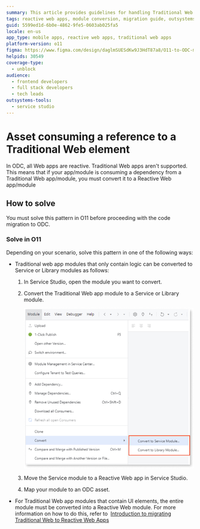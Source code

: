 ```yaml
---
summary: This article provides guidelines for handling Traditional Web apps consumption before migrating O11 apps to OutSystems Developer Cloud (ODC).
tags: reactive web apps, module conversion, migration guide, outsystems 11, traditional web apps
guid: 5599ed1d-6b0e-4862-9fe5-0603ab025fa5
locale: en-us
app_type: mobile apps, reactive web apps, traditional web apps
platform-version: o11
figma: https://www.figma.com/design/daglmSUESdKw9J3HdT87a8/O11-to-ODC-migration?node-id=2318-2
helpids: 30549
coverage-type:
  - unblock
audience:
  - frontend developers
  - full stack developers
  - tech leads
outsystems-tools:
  - service studio
---
```


# Asset consuming a reference to a Traditional Web element

In ODC, all Web apps are reactive. Traditional Web apps aren't supported. This means that if your app/module is consuming a dependency from a Traditional Web app/module, you must convert it to a Reactive Web app/module 

## How to solve

You must solve this pattern in O11 before proceeding with the code migration to ODC.

### Solve in O11

Depending on your scenario, solve this pattern in one of the following ways:

* Traditional web app modules that only contain logic can be converted to Service or Library modules as follows:

    1. In Service Studio, open the module you want to convert.

    1. Convert the Traditional Web app module to a Service or Library module.

        ![Screenshot in Service Studio on how to convert a module to a service or library module](images/convert-service-module-lib-ss.png "How to convert a module to a service or library module")

    1. Move the Service module to a Reactive Web app in Service Studio.

    1. Map your module to an ODC asset.

* For Traditional Web app modules that contain UI elements, the entire module must be converted into a Reactive Web module. For more information on how to do this, refer to  [Introduction to migrating Traditional Web to Reactive Web Apps](https://success.outsystems.com/documentation/how_to_guides/development/introduction_to_migrating_traditional_web_to_reactive_web_apps/)

